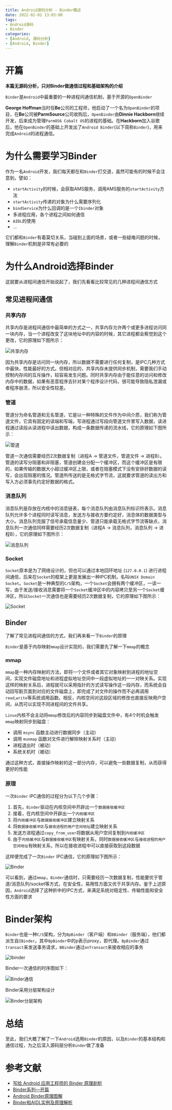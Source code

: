 ```yaml
---
title: Android源码分析 - Binder概述
date: 2022-02-01 13:03:00
tags: 
- Android源码
- Binder
categories: 
- [Android, 源码分析]
- [Android, Binder]
---
```


# 开篇

**本篇无源码分析，只对Binder做通信过程和基础架构的介绍**

`Binder`是`Android`中最重要的一种进程间通信机制，基于开源的`OpenBinder`

**George Hoffman**当时任**Be**公司的工程师，他启动了一个名为`OpenBinder`的项目，在**Be**公司被**ParmSource**公司收购后，`OpenBinder`由**Dinnie Hackborn**继续开发，后来成为管理`ParmOS6 Cobalt OS`的进程的基础。在**Hackborn**加入谷歌后，他在`OpenBinder`的基础上开发出了`Android Binder`(以下简称`Binder`)，用来完成`Android`的进程通信。

# 为什么需要学习Binder

作为一名`Android`开发，我们每天都在和`Binder`打交道，虽然可能有的时候不会注意到，譬如：

- `startActivity`的时候，会获取AMS服务，调用AMS服务的`startActivity`方法
- `startActivity`传递的对象为什么需要序列化
- `bindService`为什么回调的是一个`Ibinder`对象
- 多进程应用，各个进程之间如何通信
- `AIDL`的使用
- ...

它们都和`Binder`有着莫切关系，当碰到上面的场景，或者一些疑难问题的时候，理解`Binder`机制是非常有必要的

# 为什么Android选择Binder

这就要从进程间通信开始说起了，我们先看看比较常见的几种进程间通信方式

## 常见进程间通信

### 共享内存

共享内存是进程间通信中最简单的方式之一，共享内存允许两个或更多进程访问同一块内存，当一个进程改变了这块地址中的内容的时候，其它进程都会察觉到这个更改，它的原理如下图所示：

![共享内存](https://raw.githubusercontent.com/dreamgyf/ImageStorage/master/Android%E6%BA%90%E7%A0%81%E5%88%86%E6%9E%90%20-%20Binder%E6%A6%82%E8%BF%B0_%E5%85%B1%E4%BA%AB%E5%86%85%E5%AD%98.png)

因为共享内存是访问同一块内存，所以数据不需要进行任何复制，是IPC几种方式中最快，性能最好的方式。但相对应的，共享内存未提供同步机制，需要我们手动控制内存间的互斥操作，较容易发生问题。同时共享内存由于能任意的访问和修改内存中的数据，如果有恶意程序去针对某个程序设计代码，很可能导致隐私泄漏或者程序崩溃，所以安全性较差。

### 管道

管道分为命名管道和无名管道，它是以一种特殊的文件作为中间介质，我们称为管道文件，它具有固定的读端和写端，写进程通过写段向管道文件里写入数据，读进程通过读段从读进程中读出数据，构成一条数据传递的流水线，它的原理如下图所示：

![管道](https://raw.githubusercontent.com/dreamgyf/ImageStorage/master/Android%E6%BA%90%E7%A0%81%E5%88%86%E6%9E%90%20-%20Binder%E6%A6%82%E8%BF%B0_%E7%AE%A1%E9%81%93.png)

管道一次通信需要经历2次数据复制（进程A -> 管道文件，管道文件 -> 进程B）。管道的读写分阻塞和非阻塞，管道创建会分配一个缓冲区，而这个缓冲区是有限的，如果传输的数据大小超过缓冲区上限，或者在阻塞模式下没有安排好数据的读写，会出现阻塞的情况。管道所传送的是无格式字节流，这就要求管道的读出方和写入方必须事先约定好数据的格式。

### 消息队列

消息队列是存放在内核中的消息链表，每个消息队列由消息队列标识符表示。消息队列允许多个进程同时读写消息，发送方与接收方要约定好，消息体的数据类型与大小。消息队列克服了信号承载信息量少、管道只能承载无格式字节流等缺点，消息队列一次通信同样需要经历2次数据复制（进程A -> 消息队列，消息队列 -> 进程B），它的原理如下图所示：

![消息队列](https://raw.githubusercontent.com/dreamgyf/ImageStorage/master/Android%E6%BA%90%E7%A0%81%E5%88%86%E6%9E%90%20-%20Binder%E6%A6%82%E8%BF%B0_%E6%B6%88%E6%81%AF%E9%98%9F%E5%88%97.png)

### Socket

`Socket`原本是为了网络设计的，但也可以通过本地回环地址 (`127.0.0.1`) 进行进程间通信，后来在`Socket`的框架上更是发展出一种IPC机制，名叫`UNIX Domain Socket`。`Socket`是一种典型的`C/S`架构，一个`Socket`会拥有两个缓冲区，一读一写，由于发送/接收消息需要将一个`Socket`缓冲区中的内容拷贝至另一个`Socket`缓冲区，所以`Socket`一次通信也是需要经历2次数据复制，它的原理如下图所示：

![Socket](https://raw.githubusercontent.com/dreamgyf/ImageStorage/master/Android%E6%BA%90%E7%A0%81%E5%88%86%E6%9E%90%20-%20Binder%E6%A6%82%E8%BF%B0_Socket.png)

## Binder

了解了常见进程间通信的方式，我们再来看一下`Binder`的原理

`Binder`是基于内存映射`mmap`设计实现的，我们需要先了解一下`mmap`的概念

### mmap

`mmap`是一种内存映射的方法，即将一个文件或者其它对象映射到进程的地址空间，实现文件磁盘地址和进程虚拟地址空间中一段虚拟地址的一一对映关系。实现这样的映射关系后，进程就可以采用指针的方式读写操作这一段内存，而系统会自动回写脏页面到对应的文件磁盘上，即完成了对文件的操作而不必再调用`read`,`write`等系统调用函数。相反，内核空间对这段区域的修改也直接反映用户空间，从而可以实现不同进程间的文件共享。

`Linux`内核不会主动将`mmap`修改后的内容同步到磁盘文件中，有4个时机会触发`mmap`映射同步到磁盘：

- 调用 `msync` 函数主动进行数据同步（主动）
- 调用 `munmap` 函数对文件进行解除映射关系时（主动）
- 进程退出时（被动）
- 系统关机时（被动）

通过这种方式，直接操作映射的这一部分内存，可以避免一些数据复制，从而获得更好的性能

### 原理

一次`Binder` IPC通信的过程分为以下几个步骤：

1. 首先，`Binder`驱动在内核空间中开辟出一个`数据接收缓冲区`
2. 接着，在内核空间中开辟出一个`内核缓冲区`
3. 将`内核缓冲区`与`数据接收缓冲区`建立映射关系
4. 将`数据接收缓冲区`与`接收进程的用户空间地址`建立映射关系
5. 发送方进程通过`copy_from_user`将数据从用户空间复制到`内核缓冲区`
6. 由于`内核缓冲区`与`数据接收缓冲区`有映射关系，同时`数据接收缓冲区`与`接收进程的用户空间地址`有映射关系，所以在接收进程中可以直接获取到这段数据

这样便完成了一次`Binder` IPC通信，它的原理如下图所示：

![Binder](https://raw.githubusercontent.com/dreamgyf/ImageStorage/master/Android%E6%BA%90%E7%A0%81%E5%88%86%E6%9E%90%20-%20Binder%E6%A6%82%E8%BF%B0_Binder%E9%80%9A%E4%BF%A1%E5%8E%9F%E7%90%86.png)

可以看到，通过`mmap`，`Binder`通信时，只需要经历一次数据复制，性能要优于管道/消息队列/socket等方式，在安全性，易用性方面又优于共享内存。鉴于上述原因，`Android`选择了这种折中的IPC方式，来满足系统对稳定性、传输性能和安全性方面的要求

# Binder架构

`Binder`也是一种`C/S`架构，分为`BpBinder`（客户端）和`BBinder`（服务端），他们都派生自`IBinder`。其中`BpBinder`中的p表示proxy，即代理。`BpBinder`通过`transact`来发送事务请求，`BBinder`通过`onTransact`来接收相应的事务

![Ibinder](https://raw.githubusercontent.com/dreamgyf/ImageStorage/master/Android%E6%BA%90%E7%A0%81%E5%88%86%E6%9E%90%20-%20Binder%E6%A6%82%E8%BF%B0_Binder%E6%9E%B6%E6%9E%84.png)

Binder一次通信的时序图如下：

![Binder通信](https://raw.githubusercontent.com/dreamgyf/ImageStorage/master/Android%E6%BA%90%E7%A0%81%E5%88%86%E6%9E%90%20-%20Binder%E6%A6%82%E8%BF%B0_Binder%E9%80%9A%E4%BF%A1%E6%97%B6%E5%BA%8F.png)

Binder采用分层架构设计

![Binder分层架构](https://raw.githubusercontent.com/dreamgyf/ImageStorage/master/Android%E6%BA%90%E7%A0%81%E5%88%86%E6%9E%90%20-%20Binder%E6%A6%82%E8%BF%B0_Binder%E5%88%86%E5%B1%82%E6%9E%B6%E6%9E%84.png)

# 总结

至此，我们大概了解了一下`Android`选用`Binder`的原因，以及`Binder`的基本结构和通信过程，为之后深入源码层分析`Binder`做了准备

# 参考文献

- [写给 Android 应用工程师的 Binder 原理剖析](https://zhuanlan.zhihu.com/p/35519585)
- [Binder系列—开篇](http://gityuan.com/2015/10/31/binder-prepare/)
- [Android Binder原理图解](https://bbs.huaweicloud.com/blogs/308646)
- [Binder和AIDL实例及原理解析](https://www.jianshu.com/p/45563980bf61)
